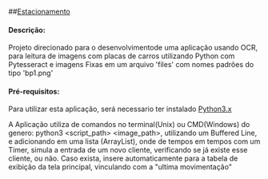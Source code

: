 ##[Estacionamento](https://github.com/Overz/Estacionamento)

#### Descrição:
Projeto direcionado para o desenvolvimentode
uma aplicação usando OCR, para leitura de imagens com placas de carros
utilizando Python com Pytesseract e imagens Fixas em um arquivo 'files' com nomes padrões do tipo 'bp1.png'


#### Pré-requisitos:
Para utilizar esta aplicação, será necessario ter instalado [Python3.x](https://www.python.org/downloads/)

A Aplicação utiliza de comandos no terminal(Unix) ou CMD(Windows) do genero: python3 <script_path> <image_path>,
utilizando um Buffered Line, e adicionando em uma lista (ArrayList), onde de tempos em tempos com um Timer, simula a entrada de um novo cliente,
verificando se já existe esse cliente, ou não. Caso exista, insere automaticamente para a tabela de exibição da tela principal,
vinculando com a "ultima movimentação"